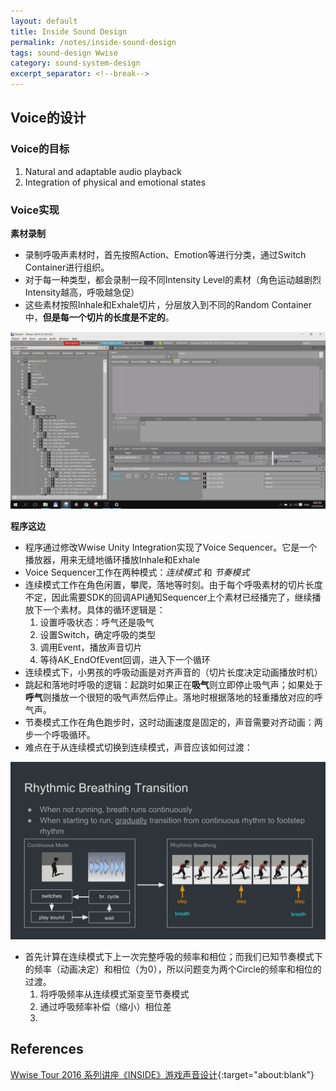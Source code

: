 ```yaml
---
layout: default
title: Inside Sound Design
permalink: /notes/inside-sound-design
tags: sound-design Wwise
category: sound-system-design
excerpt_separator: <!--break-->
---
```



<!--break-->

## Voice的设计

### Voice的目标

1. Natural and adaptable audio playback  
2. Integration of physical and emotional states

### Voice实现

**素材录制**  

* 录制呼吸声素材时，首先按照Action、Emotion等进行分类，通过Switch Container进行组织。  
* 对于每一种类型，都会录制一段不同Intensity Level的素材（角色运动越剧烈Intensity越高，呼吸越急促）  
* 这些素材按照Inhale和Exhale切片，分层放入到不同的Random Container中，**但是每一个切片的长度是不定的**。  

![](\assets\images\inside_voice.jpg) 

**程序这边**

* 程序通过修改Wwise Unity Integration实现了Voice Sequencer。它是一个播放器，用来无缝地循环播放Inhale和Exhale  
* Voice Sequencer工作在两种模式：*连续模式* 和 *节奏模式*  
* 连续模式工作在角色闲置，攀爬，落地等时刻。由于每个呼吸素材的切片长度不定，因此需要SDK的回调API通知Sequencer上个素材已经播完了，继续播放下一个素材。具体的循环逻辑是：
  1. 设置呼吸状态：呼气还是吸气
  2. 设置Switch，确定呼吸的类型
  3. 调用Event，播放声音切片
  4. 等待AK_EndOfEvent回调，进入下一个循环  
* 连续模式下，小男孩的呼吸动画是对齐声音的（切片长度决定动画播放时机）
* 跳起和落地时呼吸的逻辑：起跳时如果正在**吸气**则立即停止吸气声；如果处于**呼气**则播放一个很短的吸气声然后停止。落地时根据落地的轻重播放对应的呼气声。
* 节奏模式工作在角色跑步时，这时动画速度是固定的，声音需要对齐动画：两步一个呼吸循环。
* 难点在于从连续模式切换到连续模式，声音应该如何过渡：

![](\assets\images\inside_voice2.png)   

* 首先计算在连续模式下上一次完整呼吸的频率和相位；而我们已知节奏模式下的频率（动画决定）和相位（为0），所以问题变为两个Circle的频率和相位的过渡。
  1. 将呼吸频率从连续模式渐变至节奏模式
  2. 通过呼吸频率补偿（缩小）相位差
  3. 


## References

[Wwise Tour 2016 系列讲座《INSIDE》游戏声音设计](https://soundoer.com/2016/10/06/wwise-tour-2016-playdead-inside/){:target="about:blank"}  